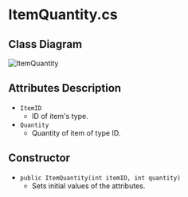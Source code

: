 # ItemQuantity.cs

## Class Diagram
![ItemQuantity](https://user-images.githubusercontent.com/115721045/201147128-710bb296-fecf-4e8d-871f-dcda0ea9a395.svg)

## Attributes Description
- `ItemID`
   - ID of item's type.
- `Quantity`
   - Quantity of item of type ID.

## Constructor
- `public ItemQuantity(int itemID, int quantity)`
   - Sets initial values of the attributes.
